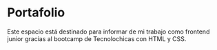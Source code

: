 # Portafolio
Este espacio está destinado para informar de mi trabajo como frontend junior gracias al bootcamp de Tecnolochicas con HTML y CSS.
